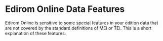 # Edirom Online Data Features

Edirom Online is sensitive to some special features in your edition data that are not covered by the standard definitions of MEI or TEI. This is a short explanation of these features.

